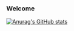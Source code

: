 ### Welcome

[![Anurag's GitHub stats](https://github-readme-stats.vercel.app/api?username=Atmsekr&theme=radical&show_icons=true&count_private=true)](https://github.com/anuraghazra/github-readme-stats)

<!--
**Atmsekr/Atmsekr** is a ✨ _special_ ✨ repository because its `README.md` (this file) appears on your GitHub profile.

Here are some ideas to get you started:

- 🔭 I’m currently working on ...
- 🌱 I’m currently learning ...
- 👯 I’m looking to collaborate on ...
- 🤔 I’m looking for help with ...
- 💬 Ask me about ...
- 📫 How to reach me: ...
- 😄 Pronouns: ...
- ⚡ Fun fact: ...
-->
